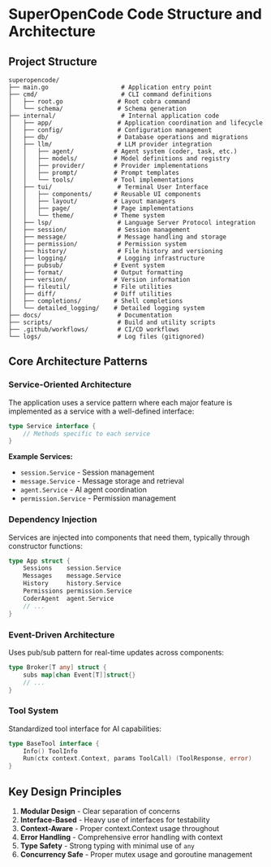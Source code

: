 # SuperOpenCode Code Structure and Architecture

## Project Structure

```
superopencode/
├── main.go                    # Application entry point
├── cmd/                       # CLI command definitions
│   ├── root.go               # Root cobra command
│   └── schema/               # Schema generation
├── internal/                  # Internal application code
│   ├── app/                  # Application coordination and lifecycle
│   ├── config/               # Configuration management
│   ├── db/                   # Database operations and migrations
│   ├── llm/                  # LLM provider integration
│   │   ├── agent/           # Agent system (coder, task, etc.)
│   │   ├── models/          # Model definitions and registry
│   │   ├── provider/        # Provider implementations
│   │   ├── prompt/          # Prompt templates
│   │   └── tools/           # Tool implementations
│   ├── tui/                  # Terminal User Interface
│   │   ├── components/      # Reusable UI components
│   │   ├── layout/          # Layout managers
│   │   ├── page/            # Page implementations
│   │   └── theme/           # Theme system
│   ├── lsp/                  # Language Server Protocol integration
│   ├── session/              # Session management
│   ├── message/              # Message handling and storage
│   ├── permission/           # Permission system
│   ├── history/              # File history and versioning
│   ├── logging/              # Logging infrastructure
│   ├── pubsub/              # Event system
│   ├── format/              # Output formatting
│   ├── version/             # Version information
│   ├── fileutil/            # File utilities
│   ├── diff/                # Diff utilities
│   ├── completions/         # Shell completions
│   └── detailed_logging/    # Detailed logging system
├── docs/                     # Documentation
├── scripts/                  # Build and utility scripts
├── .github/workflows/        # CI/CD workflows
└── logs/                     # Log files (gitignored)
```

## Core Architecture Patterns

### Service-Oriented Architecture
The application uses a service pattern where each major feature is implemented as a service with a well-defined interface:

```go
type Service interface {
    // Methods specific to each service
}
```

**Example Services:**
- `session.Service` - Session management
- `message.Service` - Message storage and retrieval
- `agent.Service` - AI agent coordination
- `permission.Service` - Permission management

### Dependency Injection
Services are injected into components that need them, typically through constructor functions:

```go
type App struct {
    Sessions    session.Service
    Messages    message.Service
    History     history.Service
    Permissions permission.Service
    CoderAgent  agent.Service
    // ...
}
```

### Event-Driven Architecture
Uses pub/sub pattern for real-time updates across components:

```go
type Broker[T any] struct {
    subs map[chan Event[T]]struct{}
    // ...
}
```

### Tool System
Standardized tool interface for AI capabilities:

```go
type BaseTool interface {
    Info() ToolInfo
    Run(ctx context.Context, params ToolCall) (ToolResponse, error)
}
```

## Key Design Principles
1. **Modular Design** - Clear separation of concerns
2. **Interface-Based** - Heavy use of interfaces for testability
3. **Context-Aware** - Proper context.Context usage throughout
4. **Error Handling** - Comprehensive error handling with context
5. **Type Safety** - Strong typing with minimal use of `any`
6. **Concurrency Safe** - Proper mutex usage and goroutine management